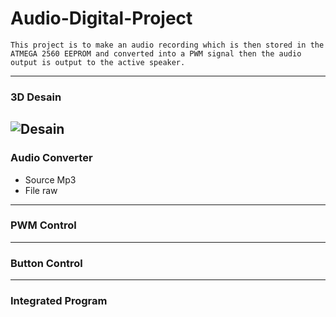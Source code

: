 # Audio-Digital-Project

```This project is to make an audio recording which is then stored in the ATMEGA 2560 EEPROM and converted into a PWM signal then the audio output is output to the active speaker.```

---
### 3D Desain
![Desain](https://github.com/HaqifalHS/Audio-Digital-Project/issues/3#issuecomment-2095189850)
---

### Audio Converter
- Source Mp3
- File raw
---

### PWM Control

---

### Button Control

---

### Integrated Program

